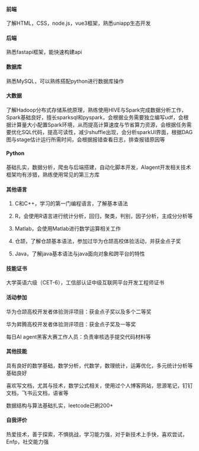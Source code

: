 #### 前端

了解HTML，CSS，node.js，vue3框架，熟悉uniapp生态开发

#### 后端

熟悉fastapi框架，能快速构建api

#### 数据库

熟悉MySQL，可以熟练搭配python进行数据库操作

#### 大数据

了解Hadoop分布式存储系统原理，熟练使用HIVE与Spark完成数据分析工作，Spark基础良好，擅长sparksql和pyspark，会根据业务需要独立编写udf，会根据计算量大小配置Spark环境，从而提高计算速度与节省算力资源，会根据任务需要优化SQL代码，提高可读性，减少shuffle出现，会分析sparkUI界面，根据DAG图与stage估计运行所需时间，会根据报错查看日志，排查报错原因等

#### Python

基础扎实，数据分析，爬虫与后端搭建，自动化脚本开发，AIagent开发相关技术框架均有涉猎，熟练使用常见的第三方库

#### 其他语言

1. C和C++，学习的第一门编程语言，了解基本语法

2. R，会使用R语言进行统计分析，回归，聚类，判别，因子分析，主成分分析等

3. Matlab，会使用Matlab进行数学运算相关工作

4. 仓颉，了解仓颉基本语法，参加过华为仓颉高校体验活动，并获金点子奖

5. Java，了解java基本语法与java面向对象和跨平台的特性

#### 技能证书

大学英语六级（CET-6），工信部认证中级互联网平台开发工程师证书

#### 活动参加

华为仓颉高校开发者体验测评项目：获金点子奖以及多个二等奖

华为昇腾高校开发者体验测评项目：获金点子奖及一等奖

每日AI agent黑客大赛工作人员：负责审核选手提交代码材料等

#### 其他技能

具有良好的数学基础，数学分析，代数学，数理统计，运筹优化，多元统计分析等基础良好

喜欢写文档，尤其与技术，数学公式相关，使用过个人博客网站，思源笔记，钉钉文档，飞书云文档，语雀等

数据结构与算法基础扎实，leetcode已刷200+

#### 自我评价

热爱技术，善于探索，不惧挑战，学习能力强，对于新技术上手快，喜欢尝试，Enfp，社交能力强